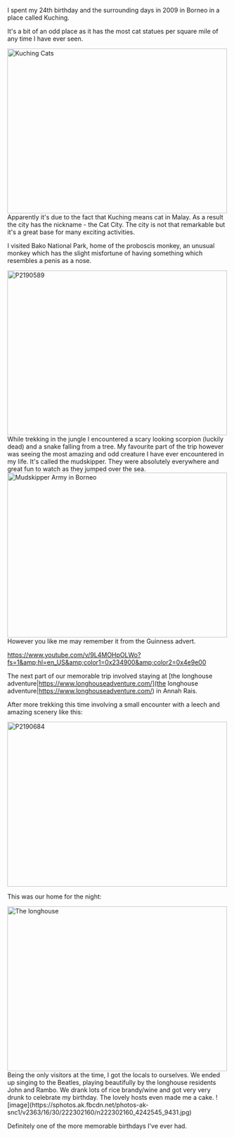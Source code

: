 I spent my 24th birthday and the surrounding days in 2009 in Borneo in a place called Kuching.

It's a bit of an odd place as it has the most cat statues per square mile of any time I have ever seen.
<html>
<a href="https://www.flickr.com/photos/jdlrobson/3308170197/" title="Kuching Cats by rakugo, on Flickr"><img src="https://farm4.static.flickr.com/3475/3308170197_537208b487.jpg" width="500" height="375" alt="Kuching Cats" /></a>
</html>
Apparently it's due to the fact that Kuching means cat in Malay. As a result the city has the nickname - the Cat City. The city is not that remarkable but it's a great base for many exciting activities.

I visited Bako National Park, home of the proboscis monkey, an unusual monkey which has the slight misfortune of having something which resembles a penis as a nose.
<html>
<a href="https://www.flickr.com/photos/jdlrobson/3308174543/" title="P2190589 by rakugo, on Flickr"><img src="https://farm4.static.flickr.com/3310/3308174543_b5e66fa225.jpg" width="500" height="375" alt="P2190589" /></a>
</html>
While trekking in the jungle I encountered a scary looking scorpion (luckily dead) and a snake falling from a tree. My favourite part of the trip however was seeing the most amazing and odd creature I have ever encountered in my life. It's called the mudskipper. They were absolutely everywhere and great fun to watch as they jumped over the sea.
<html>
<a href="https://www.flickr.com/photos/jdlrobson/3308174037/" title="Mudskipper Army in Borneo by rakugo, on Flickr"><img src="https://farm4.static.flickr.com/3479/3308174037_f824dbdcb3.jpg" width="500" height="375" alt="Mudskipper Army in Borneo" /></a>
</html>
However you like me may remember it from the Guinness advert.

https://www.youtube.com/v/9L4MOHpOLWo?fs=1&amp;hl=en_US&amp;color1=0x234900&amp;color2=0x4e9e00

The next part of our memorable trip involved staying at [the longhouse adventure|https://www.longhouseadventure.com/](the longhouse adventure|https://www.longhouseadventure.com/) in Annah Rais.

After more trekking this time involving a small encounter with a leech and amazing scenery like this:
<html>
<a href="https://www.flickr.com/photos/jdlrobson/3310042596/" title="P2190684 by rakugo, on Flickr"><img src="https://farm4.static.flickr.com/3444/3310042596_3d8be3d944.jpg" width="500" height="375" alt="P2190684" /></a>
</html>

This was our home for the night:
<html>
<a href="https://www.flickr.com/photos/jdlrobson/3310043332/" title="The longhouse by rakugo, on Flickr"><img src="https://farm4.static.flickr.com/3495/3310043332_9cc125c9ee.jpg" width="500" height="375" alt="The longhouse" /></a>
</html>
Being the only visitors at the time, I got the locals to ourselves. We ended up singing to the Beatles, playing beautifully by the longhouse residents John and Rambo. We drank lots of rice brandy/wine and got very very drunk to celebrate my birthday. The lovely hosts even made me a cake.
![image](https://sphotos.ak.fbcdn.net/photos-ak-snc1/v2363/16/30/222302160/n222302160_4242545_9431.jpg)

Definitely one of the more memorable birthdays I've ever had.


